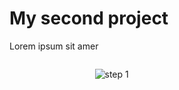 # My second project
Lorem ipsum sit amer

<!-- vocero-block="e476b4d5-a27e-44fc-9028-cb2479ad7f3e" PENvbHVtbnM+CjxDb2x1bW4KICBzcGFuPSIxIgo+CjwvQ29sdW1uPgo8Q29sdW1uCiAgc3Bhbj0iMiIKICBndXR0ZXI9IiIKPgogICFbc3RlcCAxIF0oL2Fzc2V0cy9pbWFnZXMvc3RlcDEuZ2lmKQo8L0NvbHVtbj4KPENvbHVtbgogIHNwYW49IjEiCj4KPC9Db2x1bW4+CjwvQ29sdW1ucz4= -->

<div class="columns" style="display: flex">
<div class="column" style="flex: 1; padding: 0px">
</div>
<div class="column" style="flex: 2; padding: 0px">
  <p><img src="{{ site.baseurl }}/assets/images/step1.gif" alt="step 1 "></p>

</div>
<div class="column" style="flex: 1; padding: 0px">
</div>

</div>


<!-- /vocero-block="e476b4d5-a27e-44fc-9028-cb2479ad7f3e" -->

